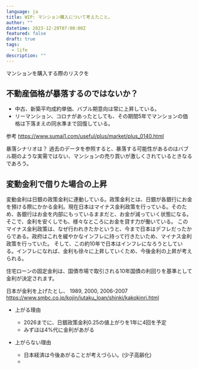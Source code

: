 ```yaml
---
language: ja
title: WIP: マンション購入について考えたこと。
author: ""
datetime: 2023-12-29T07:00:00Z
featured: false
draft: true
tags:
  - life
description: ""
---
```


マンションを購入する際のリスクを

## 不動産価格が暴落するのではないか？

- 中古、新築平均成約単価、バブル期意向は常に上昇している。
- リーマンション、コロナがあったとしても、その期間5年でマンションの価格は下落まえの同水準まで回復している。

参考
https://www.sumai1.com/useful/plus/market/plus_0140.html

暴落シナリオは？
過去のデータを参照すると、暴落する可能性があるのはバブル期のような実需ではない、マンションの売り買いが激しくされているときなるであろう。

## 変動金利で借りた場合の上昇

変動金利は日銀の政策金利に連動している。政策金利とは、日銀が各銀行にお金を預ける際にかかる金利。現在日本はマイナス金利政策を行っている。そのため、各銀行はお金を内部にもっているままだと、お金が減っていく状態になる。そこで、金利を安くしでも、様々なところにお金を貸す力が働いている。
このマイナス金利政策は、なぜ行われきたかというと、今まで日本はデフレだったからである。政府はこれを緩やかなインフレに持って行きたいため、マイナス金利政策を行っていた。
そして、この約10年で日本はインフレになろうとしている。インフレになれば、金利も徐々に上昇していくため、今後金利の上昇が考えられる。

住宅ローンの固定金利は、国債市場で取引される10年国債の利回りを基準として金利が決定されます。

日本が金利を上げたとし、
1989, 2000, 2006-2007
https://www.smbc.co.jp/kojin/jutaku_loan/shinki/kakokinri.html

- 上がる理由

  - 2026までに、日銀政策金利0.25の値上がりを1年に4回を予定
  - みずほは4%代に金利があがる

- 上がらない理由
  - 日本経済は今後あがることが考えづらい。(少子高齢化)
  -
